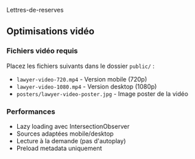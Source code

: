 Lettres-de-reserves

## Optimisations vidéo

### Fichiers vidéo requis
Placez les fichiers suivants dans le dossier `public/` :

- `lawyer-video-720.mp4` - Version mobile (720p)
- `lawyer-video-1080.mp4` - Version desktop (1080p) 
- `posters/lawyer-video-poster.jpg` - Image poster de la vidéo

### Performances
- Lazy loading avec IntersectionObserver
- Sources adaptées mobile/desktop
- Lecture à la demande (pas d'autoplay)
- Preload metadata uniquement
